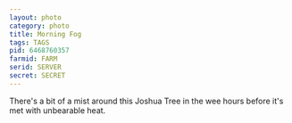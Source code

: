 ```yaml
---
layout: photo
category: photo
title: Morning Fog
tags: TAGS
pid: 6468760357
farmid: FARM
serid: SERVER
secret: SECRET
---
```


There's a bit of a mist around this Joshua Tree in the wee hours before it's met with unbearable heat.
